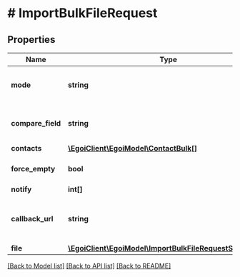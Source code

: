 # # ImportBulkFileRequest

## Properties

Name | Type | Description | Notes
------------ | ------------- | ------------- | -------------
**mode** | **string** | Add new contacts only (&#39;add&#39;), add and replace existing ones (&#39;update&#39;) or only replace existing ones (&#39;update_only&#39;) |
**compare_field** | **string** | Field ID which will be mapped for comparison to prevent duplicates. Field must be set as unique in E-goi. |
**contacts** | [**\EgoiClient\EgoiModel\ContactBulk[]**](ContactBulk.md) | Array of contacts to import |
**force_empty** | **bool** | If &#39;true&#39; accepts empty values and erases those fields | [optional] [default to false]
**notify** | **int[]** | Array of IDs of the users to notify | [optional]
**callback_url** | **string** | Url to receive the report &lt;a href&#x3D;&#39;/usecases/callbacks/#import-collection-of-contacts&#39; target&#x3D;&#39;_blank&#39;&gt;[Go to callback documentation]&lt;/a&gt; | [optional]
**file** | [**\EgoiClient\EgoiModel\ImportBulkFileRequestSchemaFile**](ImportBulkFileRequestSchemaFile.md) |  |

[[Back to Model list]](../../README.md#models) [[Back to API list]](../../README.md#endpoints) [[Back to README]](../../README.md)
